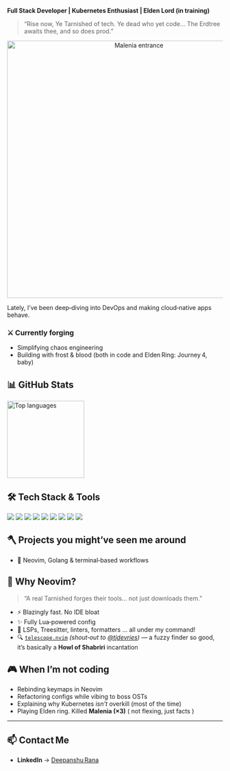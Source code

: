 **Full Stack Developer | Kubernetes Enthusiast | Elden Lord (in training)**

> “Rise now, Ye Tarnished of tech. Ye dead who yet code...
> The Erdtree awaits thee, and so does prod.”

<p align="center">
  <img src="https://media.giphy.com/media/kEmrCyv0Pd1qzof2Mw/giphy.gif" width="600" alt="Malenia entrance"/>
</p>

Lately, I’ve been deep‑diving into DevOps and making cloud‑native apps behave.

### ⚔️ Currently forging
- Simplifying chaos engineering
- Building with frost & blood (both in code and Elden Ring: Journey 4, baby)

## 📊 GitHub Stats

<p align="left">
  <img
    src="https://github-readme-stats.vercel.app/api/top-langs/?username=desmond-45&layout=compact&theme=tokyonight&count_private=true"
    alt="Top languages"
    height="180"
  />
</p>


## 🛠️ Tech Stack & Tools

<p align="left">
  <img src="https://img.shields.io/badge/Go-00ADD8?style=for-the-badge&logo=go&logoColor=white"/>
  <img src="https://img.shields.io/badge/Python-3776AB?style=for-the-badge&logo=python&logoColor=white"/>
  <img src="https://img.shields.io/badge/JavaScript-F7DF1E?style=for-the-badge&logo=javascript&logoColor=black"/>
  <img src="https://img.shields.io/badge/React-61DAFB?style=for-the-badge&logo=react&logoColor=black"/>
  <img src="https://img.shields.io/badge/Kubernetes-326CE5?style=for-the-badge&logo=kubernetes&logoColor=white"/>
  <img src="https://img.shields.io/badge/Docker-2496ED?style=for-the-badge&logo=docker&logoColor=white"/>
  <img src="https://img.shields.io/badge/Neovim-57A143?style=for-the-badge&logo=neovim&logoColor=white"/>
  <img src="https://img.shields.io/badge/Git-F05032?style=for-the-badge&logo=git&logoColor=white"/>
  <img src="https://img.shields.io/badge/Lua-2C2D72?style=for-the-badge&logo=lua&logoColor=white"/>
</p>


## 🪓 Projects you might’ve seen me around
- 🔧 Neovim, Golang & terminal‑based workflows


## 🔮 Why Neovim?
> “A real Tarnished forges their tools… not just downloads them.”

- ⚡ Blazingly fast. No IDE bloat  
- ✨ Fully Lua‑powered config  
- 🧠 LSPs, Treesitter, linters, formatters ... all under my command!
- 🔍 [`telescope.nvim`](https://github.com/nvim-telescope/telescope.nvim) *(shout‑out to [@tjdevries](https://github.com/tjdevries))* — a fuzzy finder so good, it’s basically a **Howl of Shabriri** incantation


## 🎮 When I’m not coding
- Rebinding keymaps in Neovim  
- Refactoring configs while vibing to boss OSTs  
- Explaining why Kubernetes *isn’t* overkill (most of the time)
- Playing Elden ring. Killed **Malenia (×3)** ( not flexing, just facts )

---

## 📫 Contact Me
- **LinkedIn** → [Deepanshu Rana](https://www.linkedin.com/in/deepanshu-rana-5aaa3497/)
